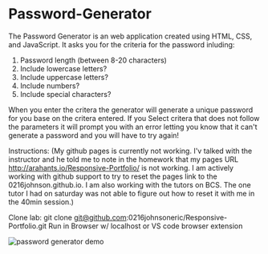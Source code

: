 # Password-Generator
The Password Generator is an web application created using HTML, CSS, and JavaScript. It asks you for the criteria for the password inluding:
1) Password length (between 8-20 characters)
2) Include lowercase letters?
3) Include uppercase letters? 
4) Include numbers?
5) Include special characters?

When you enter the critera the generator will generate a unique password for you base on the critera entered. If you Select critera that does not follow the parameters it will prompt you with an error letting you know that it can't generate a password and you will have to try again!

Instructions: 
(My github pages is currently not working. I'v talked with the instructor and he told me to note in the homework that my pages URL http://arahants.io/Responsive-Portfolio/ is not working. I am actively working with github support to try to reset the pages link to the 0216johnson.github.io. I am also working with the tutors on BCS. The one tutor I had on saturday was not able to figure out how to reset it with me in the 40min session.)

Clone lab: git clone git@github.com:0216johnsoneric/Responsive-Portfolio.git
Run in Browser w/ localhost or VS code browser extension

![password generator demo](./Assets/03-javascript-homework-demo.png)
